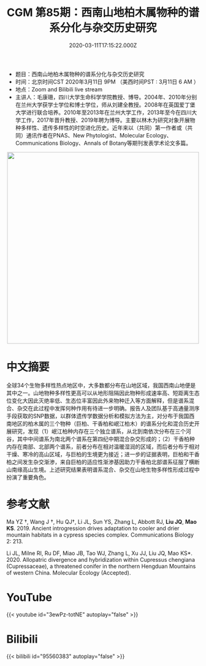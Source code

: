 ﻿---
title: "CGM 第85期：西南山地柏木属物种的谱系分化与杂交历史研究"
date: "2020-03-11T17:15:22.000Z"
archive: ["2020","2020-03","2020-03-11"]
categories:
  - 学术报告
tags: [talk, Introgression, population genetic, evolutionary, cypress species]
show_comments: true
thumbnail: "https://i.imgur.com/2j1N1F2.jpg.jpg"
---

- 题目：西南山地柏木属物种的谱系分化与杂交历史研究
- 时间：北京时间CST 2020年3月11日 9PM （美西时间PST : 3月11日 6 AM ）
- 地点：Zoom and Bilibili live stream
- 主讲人：毛康珊，四川大学生命科学学院教授、博导。2004年、2010年分别在兰州大学获学士学位和博士学位，师从刘建全教授。2008年在英国爱丁堡大学进行联合培养。2010年至2013年在兰州大学工作，2013年至今在四川大学工作，2017年晋升教授、2019年聘为博导。主要以林木为研究对象开展物种多样性、遗传多样性的时空进化历史。近年来以（共同）第一作者或（共同）通讯作者在PNAS、New Phytologist、Molecular Ecology、Communications Biology、Annals of Botany等期刊发表学术论文多篇。

<div align="center">
<img src="https://i.imgur.com/JSSiYjp.jpg" height=500>
</div>

# 中文摘要

全球34个生物多样性热点地区中，大多数都分布在山地区域，我国西南山地便是其中之一。山地物种多样性更高可以从地形阻隔因此物种形成速率高、短距离生态位变化大因此灭绝率低、生态位丰富因此外来物种迁入等方面解释，但是谱系混合、杂交在此过程中发挥何种作用有待进一步明确。报告人及团队基于高通量测序手段获取的SNP数据，以群体遗传学数据分析和模拟方法为主，对分布于我国西南地区的柏木属的三个物种（巨柏、干香柏和岷江柏木）的谱系分化和混合历史开展研究，发现（1）岷江柏种内存在三个独立谱系，从北到南依次分布在三个河谷，其中中间谱系为南北两个谱系在第四纪中期混合杂交形成的；（2）干香柏种内存在南部、北部两个谱系，前者分布在相对温暖湿润的区域，而后者分布于相对干燥、寒冷的高山区域，与巨柏的生境更为接近；进一步的证据表明，巨柏和干香柏之间发生杂交渐渗，来自巨柏的适应性渐渗基因助力干香柏北部谱系征服了横断山南缘高山生境。上述研究结果表明谱系混合、杂交在山地生物多样性形成过程中扮演了重要角色。

# 参考文献

Ma YZ †, Wang J †, Hu QJ†, Li JL, Sun YS, Zhang L, Abbott RJ, **Liu JQ**, **Mao KS**. 2019. Ancient introgression drives adaptation to cooler and drier mountain habitats in a cypress species complex. Communications Biology 2: 213.<br>

Li JL, Milne RI, Ru DF, Miao JB, Tao WJ, Zhang L, Xu JJ, Liu JQ, Mao KS*. 2020. Allopatric divergence and hybridization within Cupressus chengiana (Cupressaceae), a threatened conifer in the northern Hengduan Mountains of western China. Molecular Ecology (Accepted).


# YouTube

{{< youtube id="3ewPz-totNE" autoplay="false" >}}

# Bilibili

{{< bilibili id="95560383" autoplay="false" >}}


